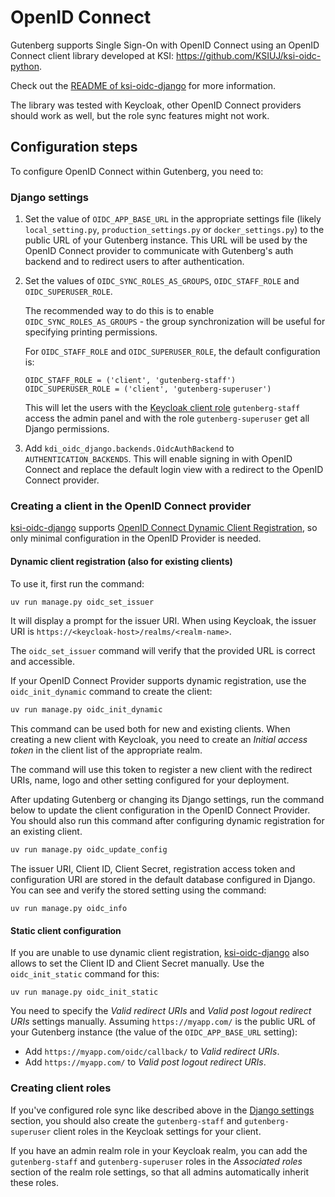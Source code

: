 # OpenID Connect

Gutenberg supports Single Sign-On with OpenID Connect
using an OpenID Connect client library developed at KSI:
<https://github.com/KSIUJ/ksi-oidc-python>.

Check out the [README of ksi-oidc-django] for more information.

The library was tested with Keycloak, other OpenID Connect providers should work as well,
but the role sync features might not work.

## Configuration steps

To configure OpenID Connect within Gutenberg, you need to:

### Django settings
1. Set the value of `OIDC_APP_BASE_URL` in the appropriate settings file
    (likely `local_setting.py`, `production_settings.py` or `docker_settings.py`)
    to the public URL of your Gutenberg instance.
    This URL will be used by the OpenID Connect provider to communicate with Gutenberg's auth
    backend and to redirect users to after authentication.

2. Set the values of `OIDC_SYNC_ROLES_AS_GROUPS`, `OIDC_STAFF_ROLE` and `OIDC_SUPERUSER_ROLE`.

    The recommended way to do this is to enable `OIDC_SYNC_ROLES_AS_GROUPS` - the group
    synchronization will be useful for specifying printing permissions.

    For `OIDC_STAFF_ROLE` and `OIDC_SUPERUSER_ROLE`, the default configuration is:
    ```
    OIDC_STAFF_ROLE = ('client', 'gutenberg-staff')
    OIDC_SUPERUSER_ROLE = ('client', 'gutenberg-superuser')
    ```
    This will let the users with the [Keycloak client role] `gutenberg-staff` access the admin panel
    and with the role `gutenberg-superuser` get all Django permissions.

3. Add `kdi_oidc_django.backends.OidcAuthBackend` to `AUTHENTICATION_BACKENDS`.
    This will enable signing in with OpenID Connect and replace the default login view
    with a redirect to the OpenID Connect provider.

### Creating a client in the OpenID Connect provider
[ksi-oidc-django] supports [OpenID Connect Dynamic Client Registration],
so only minimal configuration in the OpenID Provider is needed.

#### Dynamic client registration (also for existing clients)
To use it, first run the command:
```bash
uv run manage.py oidc_set_issuer
```
It will display a prompt for the issuer URI. When using Keycloak, the issuer URI is
`https://<keycloak-host>/realms/<realm-name>`.

The `oidc_set_issuer` command will verify that the provided URL is correct and accessible.

If your OpenID Connect Provider supports dynamic registration, use the `oidc_init_dynamic`
command to create the client:
```bash
uv run manage.py oidc_init_dynamic
```
This command can be used both for new and existing clients.
When creating a new client with Keycloak, you need to create an *Initial access
token* in the client list of the appropriate realm.

The command will use this token to register a new client with the redirect URIs,
name, logo and other setting configured for your deployment.

After updating Gutenberg or changing its Django settings, run the command below
to update the client configuration in the OpenID Connect Provider.
You should also run this command after configuring dynamic registration for an
existing client.
```bash
uv run manage.py oidc_update_config
```

The issuer URI, Client ID, Client Secret, registration access token and
configuration URI are stored in the default database configured in Django.
You can see and verify the stored setting using the command:
```
uv run manage.py oidc_info
```

#### Static client configuration
If you are unable to use dynamic client registration, [ksi-oidc-django] also
allows to set the Client ID and Client Secret manually.
Use the `oidc_init_static` command for this:
```
uv run manage.py oidc_init_static
```

You need to specify the *Valid redirect URIs* and *Valid post logout redirect URIs*
settings manually. Assuming `https://myapp.com/` is the public URL of your Gutenberg
instance (the value of the `OIDC_APP_BASE_URL` setting):
- Add `https://myapp.com/oidc/callback/` to *Valid redirect URIs*.
- Add `https://myapp.com/` to *Valid post logout redirect URIs*.

### Creating client roles
If you've configured role sync like described above in the [Django settings](#django-settings)
section, you should also create the `gutenberg-staff` and `gutenberg-superuser` client roles
in the Keycloak settings for your client.

If you have an admin realm role in your Keycloak realm, you can add the `gutenberg-staff`
and `gutenberg-superuser` roles in the *Associated roles* section of the realm role settings,
so that all admins automatically inherit these roles.


[ksi-oidc-django]: https://github.com/KSIUJ/ksi-oidc-python/blob/main/django/README.md
[README of ksi-oidc-django]: https://github.com/KSIUJ/ksi-oidc-python/blob/main/django/README.md
[Keycloak client role]: https://www.keycloak.org/docs/latest/server_admin/index.html#con-client-roles_server_administration_guide
[OpenID Connect Dynamic Client Registration]: https://openid.net/specs/openid-connect-registration-1_0.html
